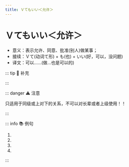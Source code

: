 ```yaml
---
title: Ｖてもいい＜允许＞
---
```

            
# Ｖてもいい＜允许＞

* 意义：表示允许、同意、批准(别人)做某事；
* 接续：Ｖて(动词て形) + も(也) + いい(好，可以，没问题)
* 译文：可以......(做...也是可以的)

::: tip :bookmark: 补充

<grammer-content sentence="用于**肯定句**时，多在句末加助词**「よ」**以**缓和语气**;" />
<grammer-content sentence="用于**问句**时则表示**询问对方是否许可做某事**。回答该问句时，如果是**肯定性回答**，一般用**「はい、どうぞ」「ええ、いいですよ」**等；如果是**否定性回答**，一般用**「すみませんが、ちょっと」「すみませんが、～から、Vないでください」「いいえ、だめです」等**。" />

:::

::: danger :warning: 注意

只适用于同级或上对下的关系，不可以对长辈或者上级使用！！

:::

::: info :books: 例句

1. <grammer-content id='1-10-1-0' sentence="[高橋/たかはし]さん、[私/わたし]たちも[一緒/いっしょ]に**[行/い]ってもいいですか**。" trans="高桥，我可以跟着一起去不？" />
2. <grammer-content id='1-10-1-1' sentence="ここに**[座/すわ]ってもいいですか**。" trans="我可以坐这里么？" />
3. <grammer-content id='1-10-1-2' sentence="[作文/さくぶん]は[中国語/ちゅごくご]で**[書/か]いてもいいですよ**。" trans="作文可以用中文写。" />
4. <grammer-content id='1-10-1-3' sentence="A: あのう、ちょっと[暑/あつ]いんですが、[窓/まど]を**[開/あ]けてもいいですか**。" trans="啊~~天气好热啊，能开个窗户么？" />
   <grammer-content id='1-10-1-4' sentence="B: ええ、いいですよ。" trans="行啊，你开吧。" />

:::
